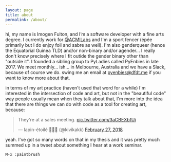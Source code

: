 ```yaml
---
layout: page
title: about
permalink: /about/
---
```


hi, my name is Imogen Fulton, and I’m a software developer with a fine arts degree. I currently work for [@ACMILabs](https://github.com/acmilabs) and I'm a sport fencer (épée primarily but I do enjoy foil and sabre as well). I'm also genderqueer (hence the Equatorial Guinea TLD) and/or non-binary and/or agender... I really don't know precisely where I fit outide the gender binary other than "outside it". I founded a sibling group to PyLadies called PyEnbies in late 2017. We meet monthly... ish... in Melbourne, Australia and we have a Slack, because of course we do. swing me an email at [pyenbies@dfdt.me](mailto:pyenbies@dfdt.me) if you want to know more about that.

in terms of my art practice (haven't used that word for a while) I'm interested in the intersection of code and art, but not in the "beautiful code" way people usually mean when they talk about that, I'm more into the idea that there are things we can do with code as a tool for creating art, because:

<blockquote class="twitter-tweet" data-lang="en"><p lang="en" dir="ltr">They&#39;re at a sales meeting. <a href="https://t.co/3aCBEXbfUi">pic.twitter.com/3aCBEXbfUi</a></p>&mdash; lapin-étoilé 🐰🌺🦇 (@kivikakk) <a href="https://twitter.com/kivikakk/status/968603065757589504?ref_src=twsrc%5Etfw">February 27, 2018</a></blockquote>
<script async src="https://platform.twitter.com/widgets.js" charset="utf-8"></script>

yeah. I've got so many words on that in my thesis and it was pretty much summed up in a tweet about something I hear at a work seminar.

```M-x :paintbrush```
